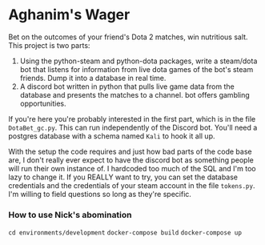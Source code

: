 # Aghanim's Wager

Bet on the outcomes of your friend's Dota 2 matches, win nutritious salt.
This project is two parts:
1. Using the python-steam and python-dota packages, write a steam/dota bot that listens for information from live dota games of the bot's steam friends. Dump it into a database in real time.
2. A discord bot written in python that pulls live game data from the database and presents the matches to a channel. bot offers gambling opportunities.

If you're here you're probably interested in the first part, which is in the file `DotaBet_gc.py`. This can run independently of the Discord bot. You'll need a postgres database with a schema named `Kali` to hook it all up. 

With the setup the code requires and just how bad parts of the code base are, I don't really ever expect to have the discord bot as something people will run their own instance of. I hardcoded too much of the SQL and I'm too lazy to change it. If you REALLY want to try, you can set the database credentials and the credentials of your steam account in the file `tokens.py`. I'm willing to field questions so long as they're specific.


### How to use Nick's abomination
`cd environments/development`
`docker-compose build`
`docker-compose up`